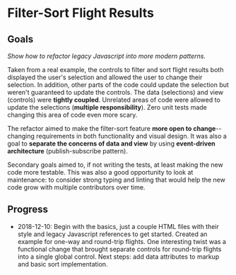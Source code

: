# Filter-Sort Flight Results

## Goals

_Show how to refactor legacy Javascript into more modern patterns._

Taken from a real example, the controls to filter and sort flight results both displayed the user's selection and allowed the user to change their selection. In addition, other parts of the code could update the selection but weren't guaranteed to update the controls. The data (selections) and view (controls) were **tightly coupled**. Unrelated areas of code were allowed to update the selections (**multiple responsibility**). Zero unit tests made changing this area of code even more scary.

The refactor aimed to make the filter-sort feature **more open to change**--changing requirements in both functionality and visual design. It was also a goal to **separate the concerns of data and view** by using **event-driven architecture** (publish-subscribe pattern).

Secondary goals aimed to, if not writing the tests, at least making the new code more testable. This was also a good opportunity to look at maintenance: to consider strong typing and linting that would help the new code grow with multiple contributors over time.

## Progress

- 2018-12-10: Begin with the basics, just a couple HTML files with their style and legacy Javascript references to get started. Created an example for one-way and round-trip flights. One interesting twist was a functional change that brought separate controls for round-trip flights into a single global control. Next steps: add data attributes to markup and basic sort implementation.